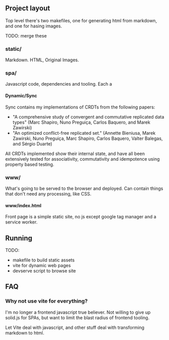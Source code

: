 ## Project layout

Top level there's two makefiles, one for generating html from markdown, and one for hasing images.

TODO: merge these

### static/

Markdown. HTML, Original Images.

### spa/

Javascript code, dependencies and tooling. Each a

#### Dynamic/Sync

Sync contains my implementations of CRDTs from the following papers:

- "A comprehensive study of convergent and commutative replicated data types" (Marc Shapiro, Nuno Preguiça, Carlos Baquero, and Marek Zawirski)
- "An optimized conflict-free replicated set." (Annette Bieniusa, Marek Zawirski, Nuno Preguiça, Marc Shapiro, Carlos Baquero, Valter Balegas, and Sérgio Duarte)

All CRDTs implemented show their internal state, and have all been extensively tested for associativity, commutativity and idempotence using property based testing.

### www/

What's going to be served to the browser and deployed. Can contain things that don't need any processing, like CSS.

#### www/index.html

Front page is a simple static site, no js except google tag manager and a service worker.


## Running

TODO:
- makefile to build static assets
- vite for dynamic web pages
- devserve script to browse site

## FAQ

### Why not use vite for everything?

I'm no longer a frontend javascript true believer. Not willing to give up solid.js for SPAs, but want to limit the blast radius of frontend tooling.

Let Vite deal with javascript, and other stuff deal with transforming markdown to html.





